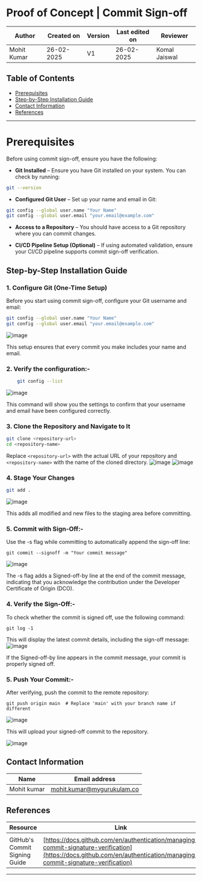 # Proof of Concept | Commit Sign-off


| **Author** | **Created on** | **Version** | **Last edited on** | **Reviewer** |
|------------|----------------|-------------------|---------------------|----------|
| Mohit Kumar  | 26-02-2025     | V1  | 26-02-2025          | Komal Jaiswal |

## Table of Contents

- [Prerequisites](#prerequisites)
- [Step-by-Step Installation Guide](#step-by-step-installation-guide)
- [Contact Information](#contact-information)
- [References](#refrences)
***
# Prerequisites

Before using commit sign-off, ensure you have the following:

- **Git Installed** – Ensure you have Git installed on your system. You can check by running:
``` bash
git --version
```

- **Configured Git User** – Set up your name and email in Git:
``` bash
git config --global user.name "Your Name"
git config --global user.email "your.email@example.com"
```

- **Access to a Repository** – You should have access to a Git repository where you can commit changes.

- **CI/CD Pipeline Setup (Optional)** – If using automated validation, ensure your CI/CD pipeline supports commit sign-off verification.

## Step-by-Step Installation Guide

### 1. **Configure Git (One-Time Setup)**
Before you start using commit sign-off, configure your Git   username and email:
 ``` bash
 git config --global user.name "Your Name"
 git config --global user.email "your.email@example.com"
 ```
![image](https://github.com/user-attachments/assets/b18c1390-9aa6-4411-9498-02d2c2d089d5)


This setup ensures that every commit you make includes your name and email.

### 2. **Verify the configuration:-**
  
``` bash
    git config --list
```
![image](https://github.com/user-attachments/assets/470ee93f-d59b-4b9b-8336-bd8dc46273f3)


   This command will show you the settings to confirm that your username and email have been configured correctly.

### 3. **Clone the Repository and Navigate to It**
```bash
git clone <repository-url>
cd <repository-name>
```
Replace `<repository-url>` with the actual URL of your repository and `<repository-name>` with the name of the cloned directory.
![image](https://github.com/user-attachments/assets/e17ddf14-8ea0-4846-a3b5-5f76e86f793e)
![image](https://github.com/user-attachments/assets/83952183-45c8-48fe-8611-081733c96d5b)






### 4. **Stage Your Changes**
```bash
git add .
```
![image](https://github.com/user-attachments/assets/1026a75b-ddd2-45db-b16a-d2f0de54d15d)

This adds all modified and new files to the staging area before committing.


### 5. **Commit with Sign-Off:-**
Use the -s flag while committing to automatically append the sign-off line:
```
git commit --signoff -m "Your commit message"
```
![image](https://github.com/user-attachments/assets/35ec24c4-ee9c-495e-864d-4d8a8cb20b98)



The -s flag adds a Signed-off-by line at the end of the commit message, indicating that you acknowledge the contribution under the Developer Certificate of Origin (DCO).


### 4. **Verify the Sign-Off:-**
 
To check whether the commit is signed off, use the following command:
```
git log -1
```

This will display the latest commit details, including the sign-off message:
![image](https://github.com/user-attachments/assets/fb0a95a6-3b9e-4460-ba3c-a225dcd55fa9)


If the Signed-off-by line appears in the commit message, your commit is properly signed off.

### 5. **Push Your Commit:-**
After verifying, push the commit to the remote repository:
```
git push origin main  # Replace 'main' with your branch name if different
```
![image](https://github.com/user-attachments/assets/026269c7-7d57-4d42-8e3e-643181a25562)

This will upload your signed-off commit to the repository.

![image](https://github.com/user-attachments/assets/0c3d4d47-ecac-404d-adde-c5a60b09e3ed)



## Contact Information


| **Name** | **Email address**            |
|----------|-------------------------------|
| Mohit kumar   |  mohit.kumar@mygurukulam.co          |


## References 


| Resource                                  | Link                                                       |
|-------------------------------------------|------------------------------------------------------------|
| |
| GitHub's Commit Signing Guide             | [https://docs.github.com/en/authentication/managing-commit-signature-verification](https://docs.github.com/en/authentication/managing-commit-signature-verification) |



***

